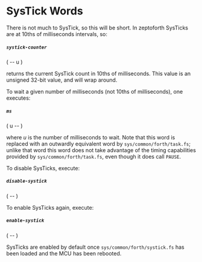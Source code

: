 # SysTick Words

There is not much to SysTick, so this will be short. In zeptoforth SysTicks are at 10ths of milliseconds intervals, so:

##### `systick-counter`
( -- u )

returns the current SysTick count in 10ths of milliseconds. This value is an unsigned 32-bit value, and will wrap around.

To wait a given number of milliseconds (not 10ths of milliseconds), one executes:

##### `ms`
( u -- )

where *u* is the number of milliseconds to wait. Note that this word is replaced with an outwardly equivalent word by `sys/common/forth/task.fs`; unlike that word this word does not take advantage of the timing capabilities provided by `sys/common/forth/task.fs`, even though it does call `PAUSE`.

To disable SysTicks, execute:

##### `disable-systick`
( -- )

To enable SysTicks again, execute:

##### `enable-systick`
( -- )

SysTicks are enabled by default once `sys/common/forth/systick.fs` has been loaded and the MCU has been rebooted.
